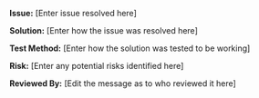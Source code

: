 **Issue:**
[Enter issue resolved here]

**Solution:**
[Enter how the issue was resolved here]

**Test Method:** 
[Enter how the solution was tested to be working]

**Risk:**
[Enter any potential risks identified here]

**Reviewed By:**
[Edit the message as to who reviewed it here]
